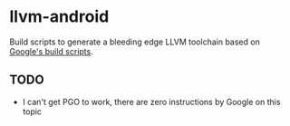# llvm-android

Build scripts to generate a bleeding edge LLVM toolchain based on [Google's build scripts](https://android.googlesource.com/toolchain/llvm_android/).

## TODO

* I can't get PGO to work, there are zero instructions by Google on this topic
